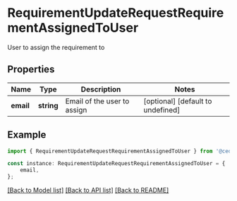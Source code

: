 # RequirementUpdateRequestRequirementAssignedToUser

User to assign the requirement to

## Properties

Name | Type | Description | Notes
------------ | ------------- | ------------- | -------------
**email** | **string** | Email of the user to assign | [optional] [default to undefined]

## Example

```typescript
import { RequirementUpdateRequestRequirementAssignedToUser } from '@cedricziel/aha-js';

const instance: RequirementUpdateRequestRequirementAssignedToUser = {
    email,
};
```

[[Back to Model list]](../README.md#documentation-for-models) [[Back to API list]](../README.md#documentation-for-api-endpoints) [[Back to README]](../README.md)
